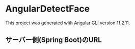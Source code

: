 # AngularDetectFace

This project was generated with [Angular CLI](https://github.com/angular/angular-cli) version 11.2.11.

## サーバー側(Spring Boot)のURL



